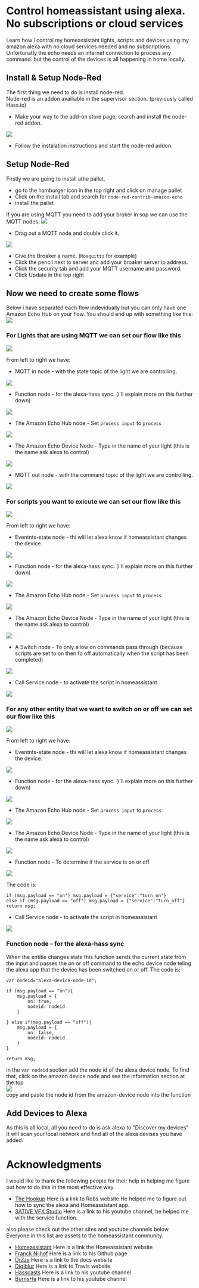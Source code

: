 # Control homeassistant using alexa. No subscriptions or cloud services  
Learn how i control my homeassistant lights, scripts and devices using my amazon alexa with no cloud services needed and no subscriptions.
Unfortunatly the echo needs an internet connection to process any command. but the control of the devices is all happening in home locally.

## Install & Setup Node-Red
The first thing we need to do is install node-red.  
Node-red is an addon availiable in the supervisor section. (previously called Hass.io)  
* Make your way to the add-on store page, search and install the node-red addon.  
<img src="https://github.com/geekyclarkey/homeassistant/blob/master/howto_guides/control_homeassistant_using_alexa/images/node_red_addon.PNG">   

* Follow the instalation instructions and start the node-red addon.  

## Setup Node-Red
Firstly we are going to install athe pallet.  
* go to the hamburger icon in the top right and click on manage pallet  
* Click on the install tab and search for `node-red-contrib-amazon-echo`
* install the pallet  

If you are using MQTT you need to add your broker in sop we can use the MQTT nodes.
<img src="https://github.com/geekyclarkey/homeassistant/blob/master/howto_guides/control_homeassistant_using_alexa/images/mqtt_nodes.PNG">    

* Drag out a MQTT node and double click it. 
<img src="https://github.com/geekyclarkey/homeassistant/blob/master/howto_guides/control_homeassistant_using_alexa/images/mqtt_in_node_red.PNG">  

* Give the Broaker a name. (`Mosquitto` for example) 
* Click the pencil next to server anc add your broaker server ip address.
* Click the security tab and add your MQTT username and password.
* Click Update in the top right 

## Now we need to create some flows  
Below i have separated each flow indevidually but you can only have one Amazon Echo Hub on your flow.
You should end up with something like this:  
<img src="https://github.com/geekyclarkey/homeassistant/blob/master/howto_guides/control_homeassistant_using_alexa/images/whole_alexa_flow.PNG">  

### For Lights that are using MQTT we can set our flow like this
<img src="https://github.com/geekyclarkey/homeassistant/blob/master/howto_guides/control_homeassistant_using_alexa/images/mqtt_flow.PNG">  

From left to right we have:  

* MQTT in node - with the state topic of the light we are controlling.  
<img src="https://github.com/geekyclarkey/homeassistant/blob/master/howto_guides/control_homeassistant_using_alexa/images/mqtt_in.PNG">   

* Function node - for the alexa-hass sync. (i´ll explain more on this further down)  
<img src="https://github.com/geekyclarkey/homeassistant/blob/master/howto_guides/control_homeassistant_using_alexa/images/sync_function.PNG">   

* The Amazon Echo Hub node - Set `process input` to `process`  
<img src="https://github.com/geekyclarkey/homeassistant/blob/master/howto_guides/control_homeassistant_using_alexa/images/amazon_hub.PNG">   

* The Amazon Echo Device Node - Type in the name of your light (this is the name ask alexa to control)  
<img src="https://github.com/geekyclarkey/homeassistant/blob/master/howto_guides/control_homeassistant_using_alexa/images/amazon_device_kitchen.PNG">   

* MQTT out node - with the command topic of the light we are controlling.  
<img src="https://github.com/geekyclarkey/homeassistant/blob/master/howto_guides/control_homeassistant_using_alexa/images/mqtt_out.PNG">   


### For scripts you want to exicute we can set our flow like this
<img src="https://github.com/geekyclarkey/homeassistant/blob/master/howto_guides/control_homeassistant_using_alexa/images/script_flow.PNG">   

From left to right we have:  

* Eventnts-state node - thi will let alexa know if homeassistant changes the device. 
<img src="https://github.com/geekyclarkey/homeassistant/blob/master/howto_guides/control_homeassistant_using_alexa/images/event_state_node_script.PNG">   

* Function node - for the alexa-hass sync. (i´ll explain more on this further down)  
<img src="https://github.com/geekyclarkey/homeassistant/blob/master/howto_guides/control_homeassistant_using_alexa/images/sync_function.PNG">   

* The Amazon Echo Hub node - Set `process input` to `process`  
<img src="https://github.com/geekyclarkey/homeassistant/blob/master/howto_guides/control_homeassistant_using_alexa/images/amazon_hub.PNG">   

* The Amazon Echo Device Node - Type in the name of your light (this is the name ask alexa to control)  
<img src="https://github.com/geekyclarkey/homeassistant/blob/master/howto_guides/control_homeassistant_using_alexa/images/amazon_devie_script.PNG">   

* A Switch node - To only allow on commands pass through (because scripts are set to on then fo off automatically when the script has been completed)
<img src="https://github.com/geekyclarkey/homeassistant/blob/master/howto_guides/control_homeassistant_using_alexa/images/switch_node.PNG">   

* Call Service node - to activate the script in homeassistant
<img src="https://github.com/geekyclarkey/homeassistant/blob/master/howto_guides/control_homeassistant_using_alexa/images/call_service_script.PNG">   


### For any other entity that we want to switch on or off we can set our flow like this
<img src="https://github.com/geekyclarkey/homeassistant/blob/master/howto_guides/control_homeassistant_using_alexa/images/whole_alexa_flow.PNG">   

From left to right we have:  

* Eventnts-state node - thi will let alexa know if homeassistant changes the device. 
<img src="https://github.com/geekyclarkey/homeassistant/blob/master/howto_guides/control_homeassistant_using_alexa/images/whole_alexa_flow.PNG">   

* Function node - for the alexa-hass sync. (i´ll explain more on this further down)  
<img src="https://github.com/geekyclarkey/homeassistant/blob/master/howto_guides/control_homeassistant_using_alexa/images/whole_alexa_flow.PNG">   

* The Amazon Echo Hub node - Set `process input` to `process`  
<img src="https://github.com/geekyclarkey/homeassistant/blob/master/howto_guides/control_homeassistant_using_alexa/images/whole_alexa_flow.PNG">   

* The Amazon Echo Device Node - Type in the name of your light (this is the name ask alexa to control)  
<img src="https://github.com/geekyclarkey/homeassistant/blob/master/howto_guides/control_homeassistant_using_alexa/images/whole_alexa_flow.PNG">   

* Function node - To determine if the service is on or off  
<img src="https://github.com/geekyclarkey/homeassistant/blob/master/howto_guides/control_homeassistant_using_alexa/images/whole_alexa_flow.PNG">   

The code is:  
```
if (msg.payload == "on") msg.payload = {"service":"turn_on"}
else if (msg.payload == "off") msg.payload = {"service":"turn_off"}
return msg;
```

* Call Service node - to activate the script in homeassistant
<img src="https://github.com/geekyclarkey/homeassistant/blob/master/howto_guides/control_homeassistant_using_alexa/images/whole_alexa_flow.PNG">   

### Function node - for the alexa-hass sync

When the entitie changes state this function sends the current state from the input and passes the on or off command to the echo device node teling the alexa app that the deviec has been switched on or off.
The code is:  
```
var nodeid="alexa-device-node-id";

if (msg.payload == "on"){
    msg.payload = {
        on: true,
        nodeid: nodeid
    }

} else if(msg.payload == "off"){
    msg.payload = {
        on: false,
        nodeid: nodeid
    }
}

return msg;
```
in the `var nodeid` section add the node id of the alexa device node. To find that, click on the amazon device node and see the information section at the top  
<img src="https://github.com/geekyclarkey/homeassistant/blob/master/howto_guides/control_homeassistant_using_alexa/images/whole_alexa_flow.PNG">   
copy and paste the node id from the amazon-device node into the function 

## Add Devices to Alexa

As this is all local, all you need to do is ask alexa to "Discover my devices"   
It will scan your local network and find all of the alexa devises you have added.  

# Acknowledgments
I would like to thank the following people for their help in helping me figure out how to do this in the most effective way.
* [The Hookup](http://www.thesmarthomehookup.com/) Here is a link to Robs website He helped me to figure out how to sync the alexa and Homeassistant app.  
* [3ATIVE VFX Studio](https://www.youtube.com/channel/UCuDjPZFSQKFNPwPypJlgZeg) Here is a link to his youtube channel, he helped me with the service function.  

also please check out the other sites and youtube channels below. Everyone in this list are assets to the homeassistant community.  
* [Homeassistant](https://www.home-assistant.io/) Here is a link the Homeassistant website
* [Franck Nijhof](https://github.com/frenck) Here is a link to his Github page
* [DrZzs](http://drzzs.com/) Here is a link to the docs website
* [Digiblur](https://www.digiblur.com/) Here is a link to Travis website
* [Hasscasts](https://www.youtube.com/channel/UCGOCeqMJnLvr-5C-ypUw7IQ/featured) Here is a link to his youtube channel
* [BurnsHa](https://www.youtube.com/channel/UCSKQutOXuNLvFetrKuwudpg) Here is a link to his youtube channel 
